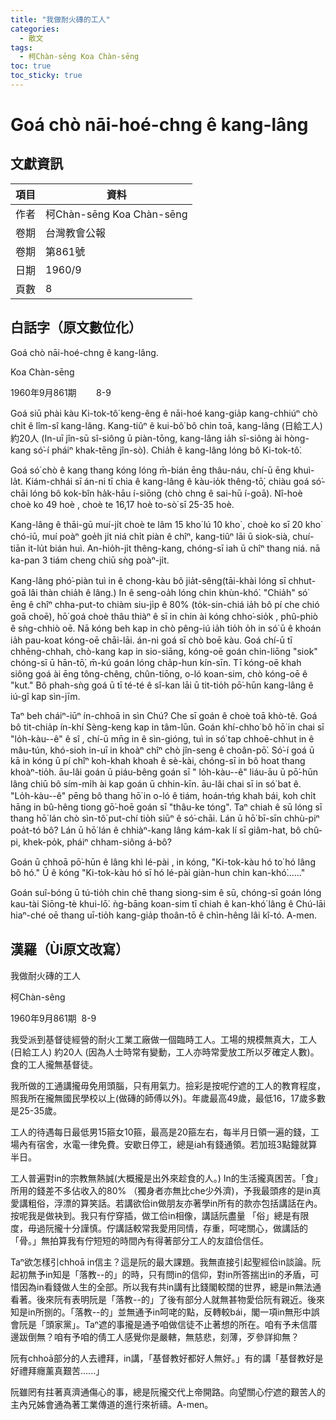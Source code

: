 ```yaml
---
title: "我做耐火磚的工人"
categories:
  - 散文
tags:
  - 柯Chàn-sēng Koa Chàn-sēng
toc: true
toc_sticky: true
---
```


# Goá chò nāi-hoé-chng ê kang-lâng

## 文獻資訊

| 項目 | 資料 |
|---|---|
| 作者 | 柯Chàn-sēng Koa Chàn-sēng |
| 卷期 | 台灣教會公報 |
| 卷期 | 第861號 |
| 日期 | 1960/9 |
| 頁數 | 8 |

## 白話字（原文數位化）

Goá chò nāi-hoé-chng ê kang-lâng.

Koa Chàn-sēng

1960年9月861期        8-9

Goá siū phài kàu Ki-tok-tô͘ keng-êng ê nāi-hoé kang-gia̍p kang-chhiúⁿ chò chi̍t ê lîm-sî kang-lâng. Kang-tiûⁿ ê kui-bô͘ bô chin toā, kang-lâng (日給工人) 約20人 (In-uī jîn-sū sî-siông ū piàn-tōng, kang-lâng ia̍h sî-siông ài hòng-kang só͘-í pháiⁿ khak-tēng jîn-sò͘). Chia̍h ê kang-lâng lóng bô Ki-tok-tô͘.

Goá só͘ chò ê kang thang kóng lóng m̄-bián ēng thâu-náu, chí-ū ēng khuì-la̍t. Kiám-chhái sī án-ni tī chia ê kang-lâng ê kàu-io̍k thêng-tō͘, chiàu goá só͘-chāi lóng bô kok-bîn ha̍k-hāu í-siōng (chò chng ê sai-hū í-goā). Nî-hoè choè ko 49 hoè , choè te 16,17 hoè to-sò͘ sī 25-35 hoè.

Kang-lâng ê thāi-gū muí-ji̍t choè te lâm 15 kho͘ lú 10 kho͘ , choè ko sī 20 kho͘ chó-iū, muí poàⁿ goe̍h ji̍t niá chi̍t piàn ê chîⁿ, kang-tiûⁿ lāi ū siok-sià, chuí-tiān it-lu̍t bián huì. An-hio̍h-ji̍t thêng-kang, chóng-sī iah ū chîⁿ thang niá. nā ka-pan 3 tiám cheng chiū sǹg poàⁿ-ji̍t.

Kang-lâng phó͘-piàn tuì in ê chong-kàu bô jia̍t-sêng(tāi-khài lóng sī chhut-goā lâi thàn chia̍h ê lâng.) In ê seng-oa̍h lóng chin khùn-khó͘. "Chia̍h" só͘ ēng ê chîⁿ chha-put-to chiàm siu-ji̍p ê 80% (to̍k-sin-chiá ia̍h bô pí che chió goā choē), hō͘ goá choè thâu thiàⁿ ê sī in chin ài kóng chho͘-sio̍k , phû-phiò ê sǹg-chhiò oē. Nā kóng beh kap in chò pêng-iú ia̍h tio̍h o̍h in só͘ ū ê khoán ia̍h pau-koat kóng-oē chāi-lāi. án-ni goá sī chò boē kàu. Goá chí-ū tī chhēng-chhah, chò-kang kap in sio-siāng, kóng-oē goán chin-liōng "siok" chóng-sī ū hān-tō͘, m̄-kú goán lóng cha̍p-hun kín-sīn. Tī kóng-oē khah siông goá ài ēng tông-chêng, chûn-tiōng, o-ló koan-sim, chò kóng-oē ê "kut." Bô phah-sǹg goá ū tī té-té ê sî-kan lāi ū tit-tio̍h pō͘-hūn kang-lâng ê iú-gî kap sìn-jīm.

Taⁿ beh cháiⁿ-iūⁿ ín-chhoā in sìn Chú? Che sī goán ê choè toā khò-tê. Goá bô tit-chia̍p ín-khí Sèng-keng kap in tâm-lūn. Goán khí-chho͘ bô hō͘ in chai sī "lo̍h-kàu--ê" ê sî , chí-ū mn̄g in ê sìn-gióng, tuì in só͘ tap chhoē-chhut in ê mâu-tún, khó-sioh in-uī in khoàⁿ chîⁿ chò jîn-seng ê choân-pō͘. Só͘-í goá ū kā in kóng ū pí chîⁿ koh-khah khoah ê sè-kài, chóng-sī in bô hoat thang khoàⁿ-tio̍h. āu-lâi goán ū piáu-bêng goán sī " lo̍h-kàu--ê" liáu-āu ū pō͘-hūn lâng chiū bô sím-mi̍h ài kap goán ū chhin-kīn. āu-lâi chai sī in só͘ bat ê. "Lo̍h-kàu--ê" pēng bô thang hō͘ in o-ló ê tiám, hoán-tńg khah bái, koh chi̍t hāng in bû-hêng tiong gō͘-hoē goán sī "thâu-ke tóng". Taⁿ chiah ê sū lóng sī thang hō͘ lán chò sìn-tô͘ put-chí tio̍h siūⁿ ê só͘-chāi. Lán ū hō͘ bī-sīn chhù-piⁿ poa̍t-tó bô? Lán ū hō͘ lán ê chhiàⁿ-kang lâng kám-kak lí sī giâm-hat, bô chû-pi, khek-po̍k, pháiⁿ chham-siông á-bô?

Goán ū chhoā pō͘-hūn ê lâng khì lé-pài , in kóng, "Ki-tok-kàu hó to͘ hó lâng bô hó." Ū ê kóng "Ki-tok-kàu hó sī hó lé-pài giàn-hun chin kan-khó͘......"

Goán suî-bóng ū tú-tio̍h chin chē thang siong-sim ê sū, chóng-sī goán lóng kau-tài Siōng-tè khui-lō͘. ǹg-bāng koan-sim tī chiah ê kan-khó͘ lâng ê Chú-lāi hiaⁿ-ché oē thang uī-tio̍h kang-gia̍p thoân-tō ê chìn-hêng lâi kî-tó. A-men.

## 漢羅（Ùi原文改寫）

我做耐火磚的工人

柯Chàn-sêng

1960年9月861期  8-9

我受派到基督徒經營的耐火工業工廠做一個臨時工人。工場的規模無真大，工人(日給工人) 約20人 (因為人士時常有變動，工人亦時常愛放工所以歹確定人數)。食的工人攏無基督徒。

我所做的工通講攏毋免用頭腦，只有用氣力。撿彩是按呢佇遮的工人的教育程度，照我所在攏無國民學校以上(做磚的師傅以外)。年歲最高49歲，最低16，17歲多數是25-35歲。

工人的待遇每日最低男15箍女10箍，最高是20箍左右，每半月日領一遍的錢，工場內有宿舍，水電一律免費。安歇日停工，總是iah有錢通領。若加班3點鐘就算半日。

工人普遍對in的宗教無熱誠(大概攏是出外來趁食的人。) In的生活攏真困苦。「食」所用的錢差不多佔收入的80% （獨身者亦無比che少外濟)，予我最頭疼的是in真愛講粗俗，浮漂的算笑話。若講欲佮in做朋友亦著學in所有的款亦包括講話在內。按呢我是做袂到。我只有佇穿插，做工佮in相像，講話阮盡量 「俗」總是有限度，毋過阮攏十分謹慎。佇講話較常我愛用同情，存重，呵咾關心，做講話的「骨。」無拍算我有佇短短的時間內有得著部分工人的友誼佮信任。

Taⁿ欲怎樣引chhoā in信主？這是阮的最大課題。我無直接引起聖經佮in談論。阮起初無予in知是「落教--的」的時，只有問in的信仰，對in所答揣出in的矛盾，可惜因為in看錢做人生的全部。所以我有共in講有比錢閣較闊的世界，總是in無法通看著。後來阮有表明阮是「落教--的」了後有部分人就無甚物愛佮阮有親近。後來知是in所捌的。「落教--的」並無通予in呵咾的點，反轉較bái，閣一項in無形中誤會阮是「頭家黨」。Taⁿ遮的事攏是通予咱做信徒不止著想的所在。咱有予未信厝邊跋倒無？咱有予咱的倩工人感覺你是嚴轄，無慈悲，刻薄，歹參詳抑無？

阮有chhoā部分的人去禮拜，in講，「基督教好都好人無好。」有的講「基督教好是好禮拜癮薰真艱苦......」

阮雖罔有拄著真濟通傷心的事，總是阮攏交代上帝開路。向望關心佇遮的艱苦人的主內兄姊會通為著工業傳道的進行來祈禱。A-men。
